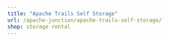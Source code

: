 ```yaml
---
title: "Apache Trails Self Storage"
url: /apache-junction/apache-trails-self-storage/
shop: storage rental
---
```

